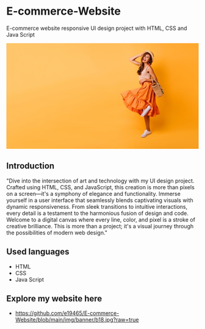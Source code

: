 # E-commerce-Website
E-commerce website responsive UI design project with HTML, CSS and Java Script

![](https://github.com/e19465/E-commerce-Website/blob/main/img/banner/b17.jpg?raw=true)


## Introduction

"Dive into the intersection of art and technology with my UI design project. Crafted using HTML, CSS, and JavaScript, this creation is more than pixels on a screen—it's a symphony of elegance and functionality. Immerse yourself in a user interface that seamlessly blends captivating visuals with dynamic responsiveness. From sleek transitions to intuitive interactions, every detail is a testament to the harmonious fusion of design and code. Welcome to a digital canvas where every line, color, and pixel is a stroke of creative brilliance. This is more than a project; it's a visual journey through the possibilities of modern web design."

## Used languages
- HTML
- CSS
- Java Script
  
## Explore my website here
-  https://github.com/e19465/E-commerce-Website/blob/main/img/banner/b18.jpg?raw=true
